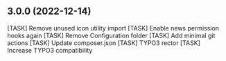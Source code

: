 ## 3.0.0 (2022-12-14)

[TASK] Remove unused icon utility import
[TASK] Enable news permission hooks again
[TASK] Remove Configuration folder
[TASK] Add minimal git actions
[TASK] Update composer.json
[TASK] TYPO3 rector
[TASK] Increase TYPO3 compatibility
